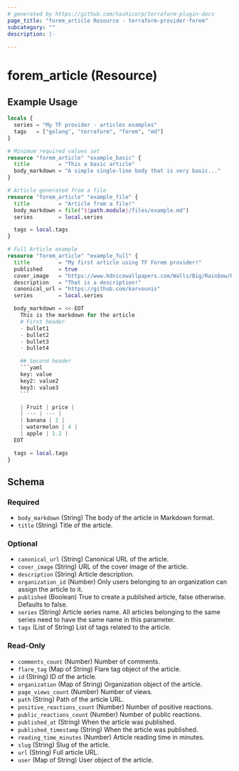 ```yaml
---
# generated by https://github.com/hashicorp/terraform-plugin-docs
page_title: "forem_article Resource - terraform-provider-forem"
subcategory: ""
description: |-
  
---
```


# forem_article (Resource)



## Example Usage

```terraform
locals {
  series = "My TF provider - articles examples"
  tags   = ["golang", "terraform", "forem", "md"]
}

# Minimum required values set
resource "forem_article" "example_basic" {
  title         = "This a basic article"
  body_markdown = "A simple single-line body that is very basic..."
}

# Article generated from a file
resource "forem_article" "example_file" {
  title         = "Article from a file!"
  body_markdown = file("${path.module}/files/example.md")
  series        = local.series

  tags = local.tags
}

# Full Article example
resource "forem_article" "example_full" {
  title         = "My first article using TF Forem provider!"
  published     = true
  cover_image   = "https://www.hdnicewallpapers.com/Walls/Big/Rainbow/Rainbow_on_Mountain_HD_Image.jpg"
  description   = "That is a description!"
  canonical_url = "https://github.com/karvounis"
  series        = local.series

  body_markdown = <<-EOT
    This is the markdown for the article
    # First header
    - bullet1
    - bullet2
    - bullet3
    - bullet4

    ## Second header
    ```yaml
    key: value
    key2: value2
    key3: value3
    ```

    | Fruit | price |
    | --- | --- |
    | banana | 2 |
    | watermelon | 4 |
    | apple | 1.2 |
  EOT

  tags = local.tags
}
```

<!-- schema generated by tfplugindocs -->
## Schema

### Required

- `body_markdown` (String) The body of the article in Markdown format.
- `title` (String) Title of the article.

### Optional

- `canonical_url` (String) Canonical URL of the article.
- `cover_image` (String) URL of the cover image of the article.
- `description` (String) Article description.
- `organization_id` (Number) Only users belonging to an organization can assign the article to it.
- `published` (Boolean) True to create a published article, false otherwise. Defaults to false.
- `series` (String) Article series name. All articles belonging to the same series need to have the same name in this parameter.
- `tags` (List of String) List of tags related to the article.

### Read-Only

- `comments_count` (Number) Number of comments.
- `flare_tag` (Map of String) Flare tag object of the article.
- `id` (String) ID of the article.
- `organization` (Map of String) Organization object of the article.
- `page_views_count` (Number) Number of views.
- `path` (String) Path of the article URL.
- `positive_reactions_count` (Number) Number of positive reactions.
- `public_reactions_count` (Number) Number of public reactions.
- `published_at` (String) When the article was published.
- `published_timestamp` (String) When the article was published.
- `reading_time_minutes` (Number) Article reading time in minutes.
- `slug` (String) Slug of the article.
- `url` (String) Full article URL.
- `user` (Map of String) User object of the article.


